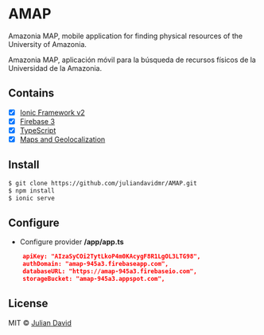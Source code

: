 # AMAP
Amazonia MAP, mobile application for finding physical resources of the University of Amazonia.

Amazonia MAP, aplicación móvil para la búsqueda de recursos físicos de la Universidad de la Amazonia.

## Contains

- [x] [Ionic Framework v2](ionicframework.com)
- [x] [Firebase 3](https://www.firebase.com)
- [x] [TypeScript](https://www.typescriptlang.org/docs/tutorial.html)
- [x] [Maps and Geolocalization](https://github.com/driftyco/ionic-native)

## Install
```bash
$ git clone https://github.com/juliandavidmr/AMAP.git
$ npm install
$ ionic serve
```

## Configure

* Configure provider **/app/app.ts**
```json
    apiKey: "AIzaSyCOi2TytLkoP4m0KAcygF8R1LgOL3LTG98", 
    authDomain: "amap-945a3.firebaseapp.com",
    databaseURL: "https://amap-945a3.firebaseio.com",
    storageBucket: "amap-945a3.appspot.com",
```

## License

MIT © [Julian David](https://twitter.com/anlijudavid)
